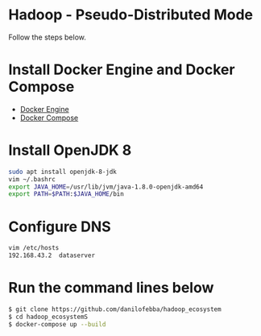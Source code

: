 # Hadoop - Pseudo-Distributed Mode
Follow the steps below.
# Install Docker Engine and Docker Compose
- [Docker Engine](https://docs.docker.com/engine/install)
- [Docker Compose](https://docs.docker.com/engine/install)
# Install OpenJDK 8
``` bash
sudo apt install openjdk-8-jdk
vim ~/.bashrc
export JAVA_HOME=/usr/lib/jvm/java-1.8.0-openjdk-amd64
export PATH=$PATH:$JAVA_HOME/bin
```
# Configure DNS
``` bash
vim /etc/hosts
192.168.43.2  dataserver
```
# Run the command lines below
``` bash
$ git clone https://github.com/danilofebba/hadoop_ecosystem
$ cd hadoop_ecosystemS
$ docker-compose up --build
```
